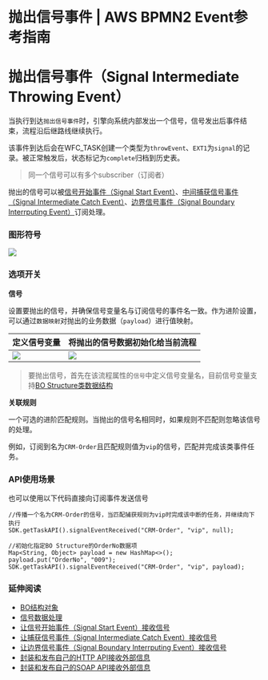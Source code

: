 # 抛出信号事件 | AWS BPMN2 Event参考指南

# 抛出信号事件（Signal Intermediate Throwing Event）

当执行到达`抛出信号事件`时，引擎向系统内部发出一个信号，信号发出后事件结束，流程沿后继路线继续执行。

该事件到达后会在WFC_TASK创建一个类型为`throwEvent`、`EXT1`为`signal`的记录。被正常触发后，状态标记为`complete`归档到历史表。

> 同一个信号可以有多个subscriber（订阅者）

抛出的信号可以被[信号开始事件（Signal Start Event）](<../startevents/signal_start_event.html>)、[中间捕获信号事件（Signal Intermediate Catch Event）](<../intermediateevents/signal_intermediate_catch_event.html>)、[边界信号事件（Signal Boundary Interrputing Event）](<../boundaryevents/signal_boundary_interrputing_event.html>)订阅处理。

### 图形符号

![](https://docs.awspaas.com/reference-guide/aws-paas-process-event-reference-guide/intermediateevents/41.png)

### 选项开关

**信号**

设置要抛出的信号，并确保信号变量名与订阅信号的事件名一致。作为进阶设置，可以通过`数据映射`对抛出的业务数据（`payload`）进行值映射。

定义信号变量 | 将抛出的信号数据初始化给当前流程  
---|---  
![](https://docs.awspaas.com/reference-guide/aws-paas-process-event-reference-guide/startevents/34.png) |  ![](https://docs.awspaas.com/reference-guide/aws-paas-process-event-reference-guide/startevents/35.png)  
  
> 要抛出信号，首先在该流程属性的`信号`中定义信号变量名，目前信号变量支持[BO Structure类数据结构](<../appendix/bo_structure.html>)

**关联规则**

一个可选的进阶匹配规则。当抛出的信号名相同时，如果规则不匹配则忽略该信号的处理。

例如，订阅到名为`CRM-Order`且匹配规则值为`vip`的信号，匹配并完成该类事件任务。

### API使用场景

也可以使用以下代码直接向订阅事件发送信号
    
    
    //传播一个名为CRM-Order的信号，当匹配捕获规则为vip时完成该中断的任务，并继续向下执行
    SDK.getTaskAPI().signalEventReceived("CRM-Order", "vip", null);
    
    //初始化指定BO Structure的OrderNo数据项
    Map<String, Object> payload = new HashMap<>();
    payload.put("OrderNo", "009");
    SDK.getTaskAPI().signalEventReceived("CRM-Order", "vip", payload);
    

### 延伸阅读

  * [BO结构对象](<../appendix/bo_structure.html>)
  * [信号数据处理](<../appendix/signal_data.html>)
  * [让信号开始事件（Signal Start Event）接收信号](<../startevents/signal_start_event.html>)
  * [让捕获信号事件（Signal Intermediate Catch Event）接收信号](<../intermediateevents/signal_intermediate_catch_event.html>)
  * [让边界信号事件（Signal Boundary Interrputing Event）接收信号](<../boundaryevents/signal_boundary_interrputing_event.html>)
  * [封装和发布自己的HTTP API接收外部信息](<https://docs.awspaas.com/reference-guide/aws-paas-api-guide/appendix/publish_http_api.html>)
  * [封装和发布自己的SOAP API接收外部信息](<https://docs.awspaas.com/reference-guide/aws-paas-api-guide/appendix/publish_soap_api.html>)
